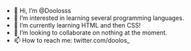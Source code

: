 - 👋 Hi, I’m @Doolosss
- 👀 I’m interested in learning several programming languages.
- 🌱 I’m currently learning HTML and then CSS!
- 💞️ I’m looking to collaborate on nothing at the moment.
- 📫 How to reach me: twitter.com/doolos_

<!---
Doolosss/Doolosss is a ✨ special ✨ repository because its `README.md` (this file) appears on your GitHub profile.
You can click the Preview link to take a look at your changes.
--->
